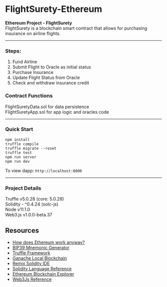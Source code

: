# FlightSurety-Ethereum
**Ethereum Project - FlightSurety**  
FlightSurety is a blockchain smart contract that allows for purchasing insurance on airline flights.
****
### Steps:
1. Fund Airline
2. Submit Flight to Oracle as initial status
3. Purchase Insurance
4. Update Flight Status from Oracle
5. Check and withdraw insurance credit  
### Contract Functions
FlightSuretyData.sol for data persistence  
FlightSuretyApp.sol for app logic and oracles code
****
### Quick Start
    npm install  
    truffle compile  
    truffle migrate --reset  
    truffle test  
    npm run server
    npm run dev  
      
To view dapp:
`http://localhost:8000`
****
### Project Details  
Truffle v5.0.28 (core: 5.0.28)  
Solidity - ^0.4.24 (solc-js)  
Node v11.1.0  
Web3.js v1.0.0-beta.37  

## Resources

* [How does Ethereum work anyway?](https://medium.com/@preethikasireddy/how-does-ethereum-work-anyway-22d1df506369)
* [BIP39 Mnemonic Generator](https://iancoleman.io/bip39/)
* [Truffle Framework](http://truffleframework.com/)
* [Ganache Local Blockchain](http://truffleframework.com/ganache/)
* [Remix Solidity IDE](https://remix.ethereum.org/)
* [Solidity Language Reference](http://solidity.readthedocs.io/en/v0.4.24/)
* [Ethereum Blockchain Explorer](https://etherscan.io/)
* [Web3Js Reference](https://github.com/ethereum/wiki/wiki/JavaScript-API)
